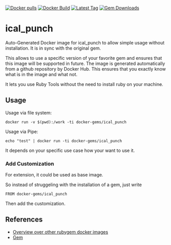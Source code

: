 [![Docker pulls](https://img.shields.io/docker/pulls/rubygem/ical_punch.svg)](https://hub.docker.com/r/rubygem/ical_punch/)
[![Docker Build](https://img.shields.io/docker/automated/rubygem/ical_punch.svg)](https://hub.docker.com/r/rubygem/ical_punch/)
[![Latest Tag](https://img.shields.io/github/tag/docker-rubygem/ical_punch.svg)](https://hub.docker.com/r/rubygem/ical_punch/)
[![Gem Downloads](https://img.shields.io/gem/dt/ical_punch.svg)](https://rubygems.org/gems/ical_punch/)
# ical_punch

Auto-Generated Docker image for ical_punch to allow simple usage without installation.
It is in sync with the original gem.

This allows to use a specific version of your favorite gem and ensures that this image will be supported in future.
The image is generated automatically from a github repository by Docker Hub.
This ensures that you exactly know what is in the image and what not.

It lets you use Ruby Tools without the need to install ruby on your machine.

## Usage

Usage via file system:

`docker run -v $(pwd):/work -ti docker-gems/ical_punch`

Usage via Pipe:

`echo "test" | docker run -ti docker-gems/ical_punch`

It depends on your specific use case how your want to use it.

### Add Customization

For extension, it could be used as base image.

So instead of struggeling with the installation of a gem, just write

`FROM docker-gems/ical_punch`

Then add the customization.

## References

 - [Overview over other rubygem docker images](https://github.com/thinkbot/docker-rubygem)
 - [Gem](https://rubygems.org/gems/ical_punch/)
